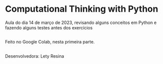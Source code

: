# Computational Thinking with Python
Aula do dia 14 de março de 2023, revisando alguns conceitos em Python e fazendo alguns testes antes dos exercícios
##
Feito no Google Colab, nesta primeira parte.
##
Desenvolvedora: Lety Resina
